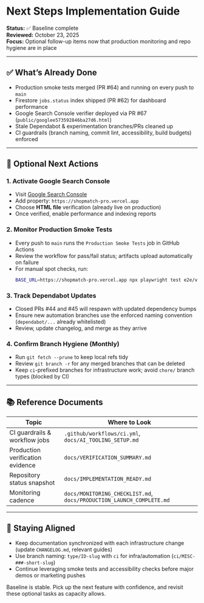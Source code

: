 # Next Steps Implementation Guide

**Status:** ✅ Baseline complete  
**Reviewed:** October 23, 2025  
**Focus:** Optional follow-up items now that production monitoring and repo hygiene are in place

---

## ✅ What’s Already Done

- Production smoke tests merged (PR #64) and running on every push to `main`
- Firestore `jobs.status` index shipped (PR #62) for dashboard performance
- Google Search Console verifier deployed via PR #67 (`public/googlee573592846ba27d6.html`)
- Stale Dependabot & experimentation branches/PRs cleaned up
- CI guardrails (branch naming, commit lint, accessibility, build budgets) enforced

---

## 🔄 Optional Next Actions

### 1. Activate Google Search Console
- Visit [Google Search Console](https://search.google.com/search-console)
- Add property: `https://shopmatch-pro.vercel.app`
- Choose **HTML file** verification (already live on production)
- Once verified, enable performance and indexing reports

### 2. Monitor Production Smoke Tests
- Every push to `main` runs the `Production Smoke Tests` job in GitHub Actions
- Review the workflow for pass/fail status; artifacts upload automatically on failure
- For manual spot checks, run:
  ```bash
  BASE_URL=https://shopmatch-pro.vercel.app npx playwright test e2e/verify-demo-login.spec.ts --reporter=line
  ```

### 3. Track Dependabot Updates
- Closed PRs #44 and #45 will respawn with updated dependency bumps
- Ensure new automation branches use the enforced naming convention (`dependabot/...` already whitelisted)
- Review, update changelog, and merge as they arrive

### 4. Confirm Branch Hygiene (Monthly)
- Run `git fetch --prune` to keep local refs tidy
- Review `git branch -r` for any merged branches that can be deleted
- Keep `ci`-prefixed branches for infrastructure work; avoid `chore/` branch types (blocked by CI)

---

## 📚 Reference Documents

| Topic | Where to Look |
|-------|---------------|
| CI guardrails & workflow jobs | `.github/workflows/ci.yml`, `docs/AI_TOOLING_SETUP.md` |
| Production verification evidence | `docs/VERIFICATION_SUMMARY.md` |
| Repository status snapshot | `docs/IMPLEMENTATION_READY.md` |
| Monitoring cadence | `docs/MONITORING_CHECKLIST.md`, `docs/PRODUCTION_LAUNCH_COMPLETE.md` |

---

## 🧭 Staying Aligned

- Keep documentation synchronized with each infrastructure change (update `CHANGELOG.md`, relevant guides)
- Use branch naming: `type/ID-slug` with `ci` for infra/automation (`ci/MISC-###-short-slug`)
- Continue leveraging smoke tests and accessibility checks before major demos or marketing pushes

Baseline is stable. Pick up the next feature with confidence, and revisit these optional tasks as capacity allows.

